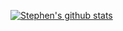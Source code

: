 [![Stephen's github stats](https://github-readme-stats.vercel.app/api?username=stephenhodgson)](https://github.com/anuraghazra/github-readme-stats)
